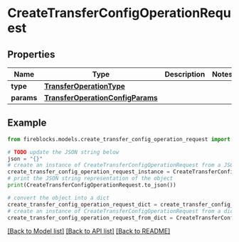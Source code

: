 # CreateTransferConfigOperationRequest


## Properties

Name | Type | Description | Notes
------------ | ------------- | ------------- | -------------
**type** | [**TransferOperationType**](TransferOperationType.md) |  | 
**params** | [**TransferOperationConfigParams**](TransferOperationConfigParams.md) |  | 

## Example

```python
from fireblocks.models.create_transfer_config_operation_request import CreateTransferConfigOperationRequest

# TODO update the JSON string below
json = "{}"
# create an instance of CreateTransferConfigOperationRequest from a JSON string
create_transfer_config_operation_request_instance = CreateTransferConfigOperationRequest.from_json(json)
# print the JSON string representation of the object
print(CreateTransferConfigOperationRequest.to_json())

# convert the object into a dict
create_transfer_config_operation_request_dict = create_transfer_config_operation_request_instance.to_dict()
# create an instance of CreateTransferConfigOperationRequest from a dict
create_transfer_config_operation_request_from_dict = CreateTransferConfigOperationRequest.from_dict(create_transfer_config_operation_request_dict)
```
[[Back to Model list]](../README.md#documentation-for-models) [[Back to API list]](../README.md#documentation-for-api-endpoints) [[Back to README]](../README.md)


